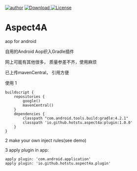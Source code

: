 [![author](https://img.shields.io/badge/author-hglf-blue.svg)](https://github.com/hotstu)
[![Download](https://img.shields.io/maven-central/v/io.github.hotstu.aspect4a/plugin?style=flat-square) ](https://search.maven.org/search?q=g:io.github.hotstu.aspect4a) 
[![License](https://img.shields.io/badge/License-Apache%202.0-blue.svg)](https://opensource.org/licenses/Apache-2.0)

Aspect4A
===================
aop for android

自用的Android Aop织入Gradle插件

网上可能有其他很多， 质量参差不齐，使用麻烦


已上传mavenCentral， 引用方便

使用
1 
```
buildscript {
    repositories {
        google()
        mavenCentral()
    }
    dependencies {
        classpath "com.android.tools.build:gradle:4.2.1"
        classpath 'io.github.hotstu.aspect4a:plugin:1.0.0'
    }
}

```
2 make your own inject rules(see demo)

3 apply plugin in app:

```
apply plugin: 'com.android.application'
apply plugin: 'io.github.hotstu.aspect4a.plugin'
```